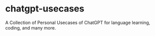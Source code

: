 # chatgpt-usecases
A Collection of Personal Usecases of ChatGPT for language learning, coding, and many more. 
